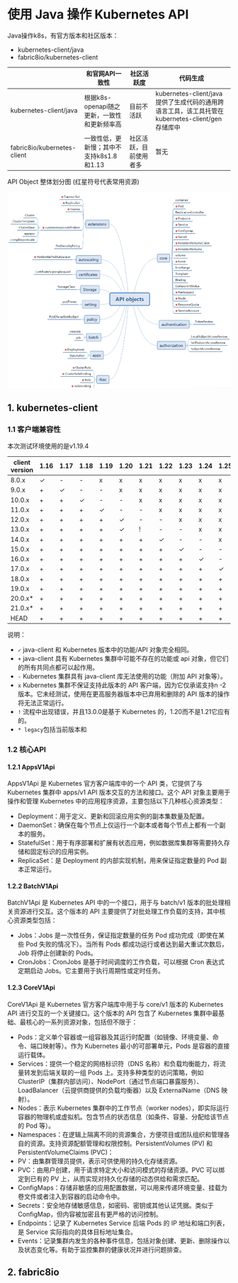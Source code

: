 # 使用 Java 操作 Kubernetes API

Java操作k8s，有官方版本和社区版本：
 - kubernetes-client/java
 - fabric8io/kubernetes-client

|                             | 和官网API一致性                             | 社区活跃度             | 代码生成                                                     |
| --------------------------- | ------------------------------------------- | ---------------------- | ------------------------------------------------------------ |
| kubernetes-client/java      | 根据k8s-openapi随之更新，一致性和更新频率高 | 目前不活跃             | kubernetes-client/java提供了生成代码的通用跨语言工具，该工具托管在 kubernetes-client/gen存储库中 |
| fabric8io/kubernetes-client | 一致性低，更新慢；其中不支持k8s1.8和1.13    | 社区活跃，目前使用者多 | 暂无                                                         |

API Object 整体划分图 (红星符号代表常用资源)

![](doc/assets/image1.png)



## 1. kubernetes-client

### 1.1 客户端兼容性

本次测试环境使用的是v1.19.4

| client version | 1.16 | 1.17 | 1.18 | 1.19 | 1.20 | 1.21 | 1.22 | 1.23 | 1.24 | 1.25 | 1.26 | 1.27 | 1.28 | 1.29 | 1.30 |
| -------------- | ---- | ---- | ---- | ---- | ---- | ---- | ---- | ---- | ---- | ---- | ---- | ---- | ---- | ---- | ---- |
| 8.0.x          | ✓    | -    | -    | x    | x    | x    | x    | x    | x    | x    | x    | x    | x    | -    | -    |
| 9.0.x          | +    | ✓    | -    | -    | x    | x    | x    | x    | x    | x    | x    | x    | x    | -    | -    |
| 10.0.x         | +    | +    | ✓    | -    | -    | x    | x    | x    | x    | x    | x    | x    | x    | -    | -    |
| 11.0.x         | +    | +    | +    | ✓    | -    | -    | x    | x    | x    | x    | x    | x    | x    | -    | -    |
| 12.0.x         | +    | +    | +    | +    | ✓    | -    | -    | x    | x    | x    | x    | x    | x    | -    | -    |
| 13.0.x         | +    | +    | +    | +    | ✓    | !    | -    | -    | x    | x    | x    | x    | x    | -    | -    |
| 14.0.x         | +    | +    | +    | +    | +    | +    | ✓    | -    | -    | x    | x    | x    | x    | -    | -    |
| 15.0.x         | +    | +    | +    | +    | +    | +    | +    | ✓    | -    | -    | x    | x    | x    | -    | -    |
| 16.0.x         | +    | +    | +    | +    | +    | +    | +    | +    | ✓    | -    | -    | x    | x    | -    | -    |
| 17.0.x         | +    | +    | +    | +    | +    | +    | +    | +    | +    | ✓    | -    | -    | x    | -    | -    |
| 18.0.x         | +    | +    | +    | +    | +    | +    | +    | +    | +    | +    | ✓    | -    | -    | -    | -    |
| 19.0.x         | +    | +    | +    | +    | +    | +    | +    | +    | +    | +    | +    | ✓    | -    | -    | -    |
| 20.0.x*        | +    | +    | +    | +    | +    | +    | +    | +    | +    | +    | +    | +    | ✓    | -    | -    |
| 21.0.x*        | +    | +    | +    | +    | +    | +    | +    | +    | +    | +    | +    | +    | +    | +    | ✓    |
| HEAD           | +    | +    | +    | +    | +    | +    | +    | +    | +    | +    | +    | +    | +    | +    | ✓    |


说明：
-  `✓` java-client 和 Kubernetes 版本中的功能/API 对象完全相同。
-  `+` java-client 具有 Kubernetes 集群中可能不存在的功能或 api 对象，但它们的所有共同点都可以起作用。
-  `-` Kubernetes 集群具有 java-client 库无法使用的功能（附加 API 对象等）。
-  `x` Kubernetes 集群不保证支持此版本的 API 客户端，因为它仅承诺支持n -2 版本。它未经测试，使用在更高服务器版本中已弃用和删除的 API 版本的操作将无法正常运行。
-  `!` 流程中出现错误，并且13.0.0是基于 Kubernetes 的，1.20而不是1.21它应有的。
-  `* legacy`包括当前版本和



### 1.2 核心API

#### 1.2.1 AppsV1Api

AppsV1Api 是 Kubernetes 官方客户端库中的一个 API 类，它提供了与 Kubernetes 集群中 apps/v1 API 版本交互的方法和接口。这个 API 对象主要用于操作和管理 Kubernetes 中的应用程序资源，主要包括以下几种核心资源类型：

- Deployment：用于定义、更新和回滚应用实例的副本集数量及配置。
- DaemonSet：确保在每个节点上仅运行一个副本或者每个节点上都有一个副本的服务。
- StatefulSet：用于有序部署和扩展有状态应用，例如数据库集群等需要持久存储和固定标识的应用实例。
- ReplicaSet：是 Deployment 的内部实现机制，用来保证指定数量的 Pod 副本正常运行。

#### 1.2.2 BatchV1Api

BatchV1Api 是 Kubernetes API 中的一个接口，用于与 batch/v1 版本的批处理相关资源进行交互。这个版本的 API 主要提供了对批处理工作负载的支持，其中核心资源类型包括：

- Jobs：Jobs 是一次性任务，保证指定数量的任务 Pod 成功完成（即使在某些 Pod 失败的情况下）。当所有 Pods 都成功运行或者达到最大重试次数后，Job 将停止创建新的 Pods。
- CronJobs：CronJobs 是基于时间调度的工作负载，可以根据 Cron 表达式定期启动 Jobs。它主要用于执行周期性或定时任务。
#### 1.2.3 CoreV1Api

CoreV1Api 是 Kubernetes 官方客户端库中用于与 core/v1 版本的 Kubernetes API 进行交互的一个关键接口。这个版本的 API 包含了 Kubernetes 集群中最基础、最核心的一系列资源对象，包括但不限于：
- Pods：定义单个容器或一组容器及其运行时配置（如镜像、环境变量、命令、端口映射等）。作为 Kubernetes 最小的可部署单元，Pods 是容器的直接运行载体。
- Services：提供一个稳定的网络标识符（DNS 名称）和负载均衡能力，将流量转发到后端关联的一组 Pods 上。支持多种类型的访问策略，例如 ClusterIP（集群内部访问）、NodePort（通过节点端口暴露服务）、LoadBalancer（云提供商提供的负载均衡器）以及 ExternalName（DNS 映射）。
- Nodes：表示 Kubernetes 集群中的工作节点（worker nodes），即实际运行容器的物理机或虚拟机。包含节点的状态信息（如条件、容量、分配给该节点的 Pod 等）。
- Namespaces：在逻辑上隔离不同的资源集合，方便项目或团队组织和管理各自的资源。支持资源配额管理和权限控制。PersistentVolumes (PV) 和 PersistentVolumeClaims (PVC)：
- PV：由集群管理员提供，表示可供使用的持久化存储资源。
- PVC：由用户创建，用于请求特定大小和访问模式的存储资源。PVC 可以绑定到已有的 PV 上，从而实现对持久化存储的动态供给和需求匹配。
- ConfigMaps：存储非敏感的应用配置数据，可以用来传递环境变量、挂载为卷文件或者注入到容器的启动命令中。
- Secrets：安全地存储敏感信息，如密码、密钥或其他认证凭据。类似于 ConfigMap，但内容被加密且有更严格的访问控制。
- Endpoints：记录了 Kubernetes Service 后端 Pods 的 IP 地址和端口列表，是 Service 实际指向的具体目标地址集合。
- Events：记录集群内发生的各种事件信息，包括对象创建、更新、删除操作以及状态变化等。有助于监控集群的健康状况并进行问题排查。

## 2. fabric8io